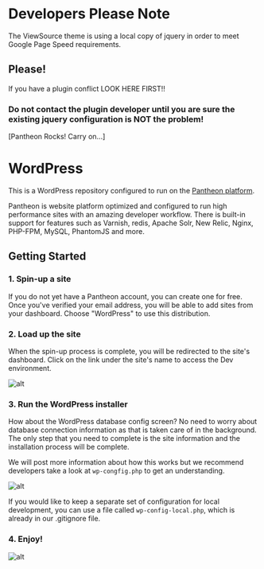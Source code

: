# Developers Please Note

The ViewSource theme is using a local copy of jquery in order to meet Google Page Speed requirements.

## Please! 

If you have a plugin conflict LOOK HERE FIRST!!

### Do not contact the plugin developer until you are sure the existing jquery configuration is NOT the problem!

[Pantheon Rocks! Carry on...]

# WordPress

This is a WordPress repository configured to run on the [Pantheon platform](https://www.getpantheon.com).

Pantheon is website platform optimized and configured to run high performance sites with an amazing developer workflow. There is built-in support for features such as Varnish, redis, Apache Solr, New Relic, Nginx, PHP-FPM, MySQL, PhantomJS and more. 

## Getting Started

### 1. Spin-up a site

If you do not yet have a Pantheon account, you can create one for free. Once you've verified your email address, you will be able to add sites from your dashboard. Choose "WordPress" to use this distribution.

### 2. Load up the site

When the spin-up process is complete, you will be redirected to the site's dashboard. Click on the link under the site's name to access the Dev environment.

![alt](http://i.imgur.com/2wjCj9j.png?1, '')

### 3. Run the WordPress installer

How about the WordPress database config screen? No need to worry about database connection information as that is taken care of in the background. The only step that you need to complete is the site information and the installation process will be complete.

We will post more information about how this works but we recommend developers take a look at `wp-congfig.php` to get an understanding.

![alt](http://i.imgur.com/4EOcqYN.png, '')

If you would like to keep a separate set of configuration for local development, you can use a file called `wp-config-local.php`, which is already in our .gitignore file.

### 4. Enjoy!

![alt](http://i.imgur.com/DwFe35s.png, '')

